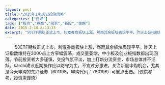 ```yaml
---
layout: post
title: "2015年2月10日投资策略"
categories: ["日评"]
tags: ["投资","券商","股票","新股","策略"]
date: 2015-2-10 8:13:35
excerpt: "50ETF期权正式上市，刺激券商板块上涨，然而其余板块表现平平。昨天上证指数维持在3000点上方窄幅……"
---
```

&nbsp;&nbsp;&nbsp;&nbsp;&nbsp;&nbsp;&nbsp;&nbsp;50ETF期权正式上市，刺激券商板块上涨，然而其余板块表现平平。昨天上证指数维持在3000点上方窄幅震荡，成交量萎缩，中小板及创业板指数都出现回落。节前投资者大多谨慎，交投气氛平淡，加上打新分流资金，市场总体并不活跃。karchi建议近期操作应以防守为主，不宜过分激进，关注新股申购机会，尤其是今天申购的东兴证券（601198，申购代码：780198）可重点出击。（仅供参考，投资需谨慎）
